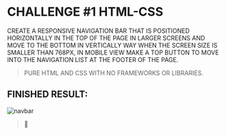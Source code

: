 <h1>CHALLENGE #1 HTML-CSS</h1>

CREATE A RESPONSIVE NAVIGATION BAR THAT IS POSITIONED HORIZONTALLY IN THE TOP OF THE PAGE IN LARGER SCREENS AND MOVE TO THE BOTTOM IN VERTICALLY WAY 
WHEN THE SCREEN SIZE IS SMALLER THAN 768PX, IN MOBILE VIEW MAKE A TOP BUTTON TO MOVE INTO THE NAVIGATION LIST AT THE FOOTER OF THE PAGE.

> PURE HTML AND CSS WITH NO FRAMEWORKS OR LIBRARIES.

## FINISHED RESULT:

![navbar](https://user-images.githubusercontent.com/57370438/204522260-265fa673-e303-4775-b989-109f1e474ad3.png)

>🐊
